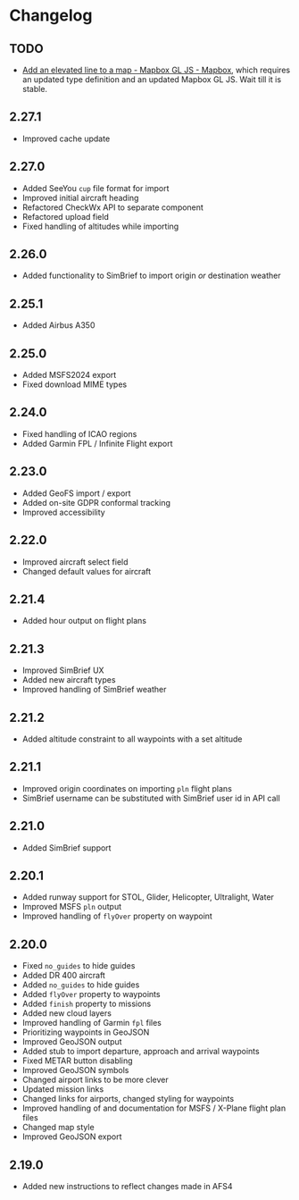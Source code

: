 # Changelog

## TODO

- [Add an elevated line to a map - Mapbox GL JS - Mapbox](https://docs.mapbox.com/mapbox-gl-js/example/elevated-line/), which requires an updated type definition and an updated Mapbox GL JS. Wait till it is stable.

## 2.27.1

- Improved cache update

## 2.27.0

- Added SeeYou `cup` file format for import
- Improved initial aircraft heading
- Refactored CheckWx API to separate component
- Refactored upload field
- Fixed handling of altitudes while importing

## 2.26.0

- Added functionality to SimBrief to import origin _or_ destination weather

## 2.25.1

- Added Airbus A350

## 2.25.0

- Added MSFS2024 export
- Fixed download MIME types

## 2.24.0

- Fixed handling of ICAO regions
- Added Garmin FPL / Infinite Flight export

## 2.23.0

- Added GeoFS import / export
- Added on-site GDPR conformal tracking
- Improved accessibility

## 2.22.0

- Improved aircraft select field
- Changed default values for aircraft

## 2.21.4

- Added hour output on flight plans

## 2.21.3

- Improved SimBrief UX
- Added new aircraft types
- Improved handling of SimBrief weather

## 2.21.2

- Added altitude constraint to all waypoints with a set altitude

## 2.21.1

- Improved origin coordinates on importing `pln` flight plans
- SimBrief username can be substituted with SimBrief user id in API call

## 2.21.0

- Added SimBrief support

## 2.20.1

- Added runway support for STOL, Glider, Helicopter, Ultralight, Water
- Improved MSFS `pln` output
- Improved handling of `flyOver` property on waypoint

## 2.20.0

- Fixed `no_guides` to hide guides
- Added DR 400 aircraft
- Added `no_guides` to hide guides
- Added `flyOver` property to waypoints
- Added `finish` property to missions
- Added new cloud layers
- Improved handling of Garmin `fpl` files
- Prioritizing waypoints in GeoJSON
- Improved GeoJSON output
- Added stub to import departure, approach and arrival waypoints
- Fixed METAR button disabling
- Improved GeoJSON symbols
- Changed airport links to be more clever
- Updated mission links
- Changed links for airports, changed styling for waypoints
- Improved handling of and documentation for MSFS / X-Plane flight plan files
- Changed map style
- Improved GeoJSON export

## 2.19.0

- Added new instructions to reflect changes made in AFS4
